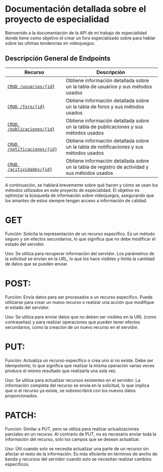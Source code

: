 # Documentación detallada sobre el proyecto de especialidad

Bienvenido a la documentación de la API de mi trabajo de especialidad donde tiene como objetivo el crear un foro especializado sobre para hablar sobre las ultimas tendencias en videojuegos.

## Descripción General de Endpoints

| Recurso                    | Descripción |
| -------------------------- | ----------- |
| [`CRUD /usuarios/{id}`](./endpoints/crud-usuarios-id.md)          | Obtiene información detallada sobre un la tabla de usuarios y sus métodos usados|
| [`CRUD /foro/{id}`](./endpoints/crud-foro-id.md)          | Obtiene información detallada sobre un la tabla de foros y sus métodos usados |
| [`CRUD /publicaciones/{id}`](./endpoints/crud-publicaciones-id.md)          | Obtiene información detallada sobre un la tabla de publicaciones y sus métodos usados |
| [`CRUD /notificaciones/{id}`](./endpoints/crud-notificaciones-id.md)          | Obtiene información detallada sobre un la tabla de notificaciones y sus métodos usados |
| [`CRUD /acitividades/{id}`](./endpoints/crud-registro-actividad-id.md)          | Obtiene información detallada sobre un la tabla de registro de actividad y sus métodos usados |

A continuación, se hablará brevemente sobre qué hacen y cómo se usan los métodos utilizados en este proyecto de especialidad. El objetivo es optimizar la búsqueda de información sobre videojuegos, asegurando que los amantes de estos siempre tengan acceso a información de calidad.

# GET

Función: Solicita la representación de un recurso específico. Es un método seguro y sin efectos secundarios, lo que significa que no debe modificar el estado del servidor.

Uso: Se utiliza para recuperar información del servidor. Los parámetros de la solicitud se envían en la URL, lo que los hace visibles y limita la cantidad de datos que se pueden enviar.

# POST:

Función: Envía datos para ser procesados a un recurso específico. Puede utilizarse para crear un nuevo recurso o realizar una acción que modifique el estado del servidor.

Uso: Se utiliza para enviar datos que no deben ser visibles en la URL (como contraseñas) y para realizar operaciones que pueden tener efectos secundarios, como la creación de un nuevo recurso en el servidor.

# PUT:

Función: Actualiza un recurso específico o crea uno si no existe. Debe ser idempotente, lo que significa que realizar la misma operación varias veces produce el mismo resultado que realizarla una sola vez.

Uso: Se utiliza para actualizar recursos existentes en el servidor. La información completa del recurso se envía en la solicitud, lo que implica que si el recurso ya existe, se sobrescribirá con los nuevos datos proporcionados.

# PATCH:

Función: Similar a PUT, pero se utiliza para realizar actualizaciones parciales en un recurso. Al contrario de PUT, no es necesario enviar toda la información del recurso, solo los campos que se desean actualizar.

Uso: Útil cuando solo se necesita actualizar una parte de un recurso sin afectar el resto de la información. Es más eficiente en términos de ancho de banda y recursos del servidor cuando solo se necesitan realizar cambios específicos.
